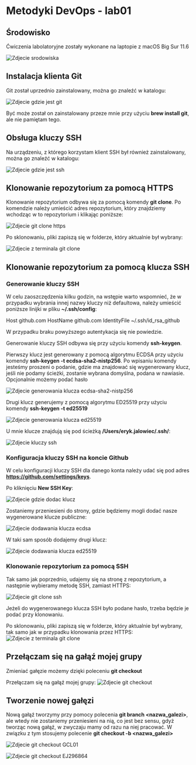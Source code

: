 # Metodyki DevOps - lab01

## Środowisko

Ćwiczenia labolatoryjne zostały wykonane na laptopie z macOS Big Sur 11.6

![Zdjecie srodowiska](screenshots/macos-big-siur.png)

## Instalacja klienta Git

Git został uprzednio zainstalowany, można go znaleźć w katalogu:

![Zdjecie gdzie jest git](screenshots/which-git.png)

Być może został on zainstalowany przeze mnie przy użyciu **brew install git**, ale nie pamiętam tego.

## Obsługa kluczy SSH

Na urządzeniu, z którego korzystam klient SSH był również zainstalowany, można go znaleźć w katalogu:

![Zdjecie gdzie jest ssh](screenshots/which-ssh.png)

## Klonowanie repozytorium za pomocą HTTPS

Klonowanie repozytorium odbywa się za pomocą komendy **git clone**. Po komendzie należy umieścić adres repozytorium, który znajdziemy wchodząc w to repozytorium i klikając poniższe:

![Zdjecie git clone https](screenshots/git-clone-https.png)

Po sklonowaniu, pliki zapiszą się w folderze, który aktualnie był wybrany:

![Zdjecie z terminala git clone](screenshots/git-clone-https-terminal.png)

## Klonowanie repozytorium za pomocą klucza SSH

### Generowanie kluczy SSH

W celu zaoszczędzenia kilku godzin, na wstępie warto wspomnieć, że w przypadku wybrania innej nazwy kluczy niż defaultowa, należy umieścić poniższe linijki w pliku **~/.ssh/config**:

Host github.com
    HostName github.com
    IdentityFile ~/.ssh/id_rsa_github


 W przypadku braku powyższego autentykacja się nie powiedzie.

Generowanie kluczy SSH odbywa się przy użyciu komendy **ssh-keygen**.

Pierwszy klucz jest generowany z pomocą algorytmu ECDSA przy użyciu komendy **ssh-keygen -t ecdsa-sha2-nistp256**. 
Po wpisaniu komendy jesteśmy proszeni o podanie, gdzie ma znajdować się wygenerowany klucz, jeśli nie podamy ścieżki, zostanie wybrana domyślna, podana w nawiasie. Opcjonalnie możemy podać hasło

![Zdjecie generowania klucza ecdsa-sha2-nistp256](screenshots/ssh-keygen-ecdsa-sha2-nistp256.png)

Drugi klucz generujemy z pomocą algorytmu ED25519 przy użyciu komendy **ssh-keygen -t ed25519**

![Zdjecie generowania klucza ed25519](screenshots/ssh-keygen-ed25519.png)

U mnie klucze znajdują się pod ścieżką **/Users/eryk.jalowiec/.ssh/**:

![Zdjecie kluczy ssh](screenshots/ssh-keys.png)

### Konfiguracja kluczy SSH na koncie Github

W celu konfiguracji kluczy SSH dla danego konta należy udać się pod adres **https://github.com/settings/keys**.

Po kliknięciu **New SSH Key**:

![Zdjecie gdzie dodac klucz](screenshots/ssh-key-add.png)

 Zostaniemy przeniesieni do strony, gdzie będziemy mogli dodać nasze wygenerowane klucze publiczne:

![Zdjecie dodawania klucza ecdsa](screenshots/ssh-ecdsa-key-add.png)

W taki sam sposób dodajemy drugi klucz:

![Zdjecie dodawania klucza ed25519](screenshots/ssh-ed25519-key-add.png)

### Klonowanie repozytorium za pomocą SSH

Tak samo jak poprzednio, udajemy się na stronę z repozytorium, a następnie wybieramy metodę SSH, zamiast HTTPS:

![Zdjecie git clone ssh](screenshots/git-clone-ssh.png)

Jeżeli do wygenerowanego klucza SSH było podane hasło, trzeba będzie je podać przy klonowaniu.

Po sklonowaniu, pliki zapiszą się w folderze, który aktualnie był wybrany, tak samo jak w przypadku klonowania przez HTTPS:
![Zdjecie z terminala git clone](screenshots/git-clone-ssh-terminal.png)

## Przełączam się na gałąź mojej grupy

Zmieniać gałęzie możemy dzięki poleceniu **git checkout**

Przełączam się na gałąź mojej grupy:
![Zdjecie git checkout](screenshots/git-checkout-gcl01.png)

## Tworzenie nowej gałęzi

Nową gałąź tworzymy przy pomocy polecenia **git branch <nazwa_galezi>**, ale wtedy nie zostaniemy przeniesieni na nią, co jest bez sensu, gdyż tworząc nową gałąź, w zwyczaju mamy od razu na niej pracować. W związku z tym stosujemy polecenie **git checkout -b <nazwa_galezi>**

![Zdjecie git checkout GCL01](screenshots/git-checkout-gcl01.png)

![Zdjecie git checkout EJ296864](screenshots/git-checkout-b-EJ296864)


